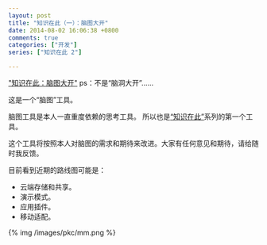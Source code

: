 ```yaml
---
layout: post
title: "知识在此（一）：脑图大开"
date: 2014-08-02 16:06:38 +0800
comments: true
categories: ["开发"]
series: ["知识在此 2"]

---
```

<a href="http://pckmmap.duapp.com/public/index.html" target="_blank">"知识在此：脑图大开"</a> ps：不是“脑洞大开”……

<!-- more -->


这是一个“脑图”工具。

脑图工具是本人一直重度依赖的思考工具。
所以也是[“知识在此”](/blog/2014/08/02/pkc0/)系列的第一个工具。

这个工具将按照本人对脑图的需求和期待来改进。大家有任何意见和期待，请给随时我反馈。

目前看到近期的路线图可能是：

* 云端存储和共享。
* 演示模式。
* 应用插件。
* 移动适配。

{% img  /images/pkc/mm.png %}
